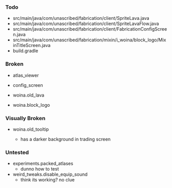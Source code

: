 ### Todo

- src/main/java/com/unascribed/fabrication/client/SpriteLava.java
- src/main/java/com/unascribed/fabrication/client/SpriteLavaFlow.java
- src/main/java/com/unascribed/fabrication/client/FabricationConfigScreen.java
- src/main/java/com/unascribed/fabrication/mixin/i_woina/block_logo/MixinTitleScreen.java
- build.gradle

### Broken
- atlas_viewer

- config_screen

- woina.old_lava

- woina.block_logo

  


### Visually Broken
- woina.old_tooltip 

  - has a darker background in trading screen

  


### Untested

- experiments.packed_atlases
  - dunno how to test
- weird_tweaks.disable_equip_sound
  - think its working? no clue